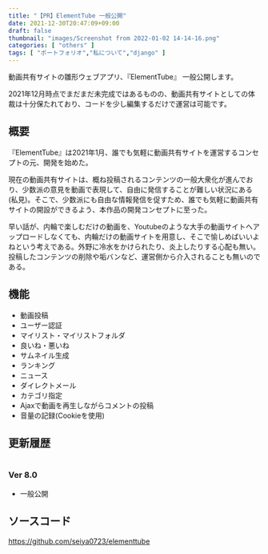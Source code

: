 ```yaml
---
title: "【PR】ElementTube 一般公開"
date: 2021-12-30T20:47:09+09:00
draft: false
thumbnail: "images/Screenshot from 2022-01-02 14-14-16.png"
categories: [ "others" ]
tags: [ "ポートフォリオ","私について","django" ]
---
```


動画共有サイトの雛形ウェブアプリ、『ElementTube』 一般公開します。

2021年12月時点でまだまだ未完成ではあるものの、動画共有サイトとしての体裁は十分保たれており、コードを少し編集するだけで運営は可能です。

## 概要

『ElementTube』は2021年1月、誰でも気軽に動画共有サイトを運営するコンセプトの元、開発を始めた。

現在の動画共有サイトは、概ね投稿されるコンテンツの一般大衆化が進んでおり、少数派の意見を動画で表現して、自由に発信することが難しい状況にある(私見)。そこで、少数派にも自由な情報発信を促すため、誰でも気軽に動画共有サイトの開設ができるよう、本作品の開発コンセプトに至った。

早い話が、内輪で楽しむだけの動画を、Youtubeのような大手の動画サイトへアップロードしなくても、内輪だけの動画サイトを用意し、そこで愉しめばいいよねという考えである。外野に冷水をかけられたり、炎上したりする心配も無い。投稿したコンテンツの削除や垢バンなど、運営側から介入されることも無いのである。


## 機能

- 動画投稿
- ユーザー認証
- マイリスト・マイリストフォルダ
- 良いね・悪いね
- サムネイル生成
- ランキング
- ニュース
- ダイレクトメール
- カテゴリ指定
- Ajaxで動画を再生しながらコメントの投稿
- 音量の記録(Cookieを使用)


## 更新履歴

<div class="img-center"><img src="/images/Screenshot from 2022-01-02 14-14-16.png" alt=""></div>

### Ver 8.0

- 一般公開

## ソースコード

https://github.com/seiya0723/elementtube

